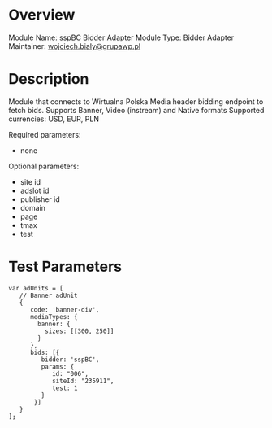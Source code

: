 # Overview

Module Name: sspBC Bidder Adapter
Module Type: Bidder Adapter
Maintainer: wojciech.bialy@grupawp.pl

# Description

Module that connects to Wirtualna Polska Media header bidding endpoint to fetch bids.
Supports Banner, Video (instream) and Native formats 
Supported currencies: USD, EUR, PLN

Required parameters:
- none

Optional parameters:
- site id 
- adslot id
- publisher id
- domain
- page
- tmax
- test

# Test Parameters
```
var adUnits = [
   // Banner adUnit
   {
      code: 'banner-div',
      mediaTypes: {
        banner: {
          sizes: [[300, 250]]
        }
      },
      bids: [{
         bidder: 'sspBC',
         params: {
            id: "006",
            siteId: "235911",
            test: 1
         }
       }]
   }
];
```
